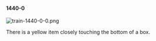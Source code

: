 #### 1440-0
![train-1440-0-0.png](https://github.com/lil-lab/nlvr/raw/master/nlvr/train/images/17/train-1440-0-0.png "train-1440-0-0.png")

There is a yellow item closely touching the bottom of a box.